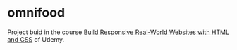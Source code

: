 # omnifood

Project buid in the course [Build Responsive Real-World Websites with HTML and CSS](https://www.udemy.com/course/design-and-develop-a-killer-website-with-html5-and-css3/) of Udemy.
